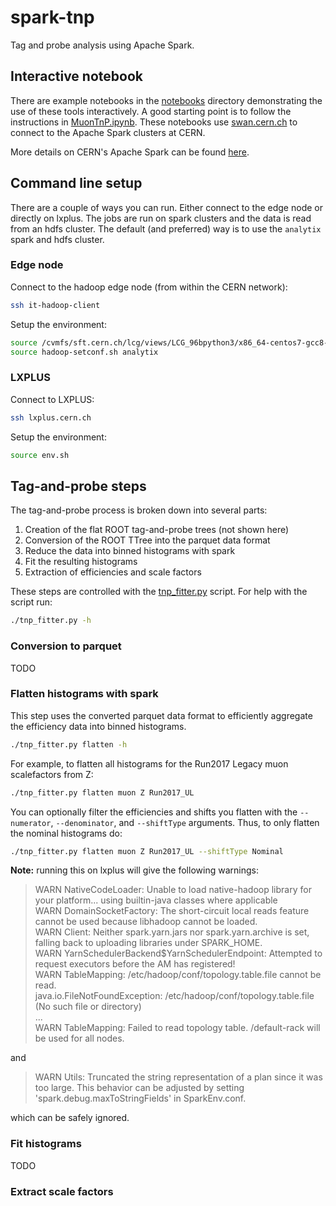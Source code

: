 # spark-tnp
Tag and probe analysis using Apache Spark.

## Interactive notebook

There are example notebooks in the [notebooks](notebooks) directory demonstrating the use of these tools interactively.
A good starting point is to follow the instructions in [MuonTnP.ipynb](notebooks/MuonTnP.ipynb).
These notebooks use [swan.cern.ch](swan.cern.ch) to connect to the Apache Spark clusters at CERN.

More details on CERN's Apache Spark can be found [here](https://hadoop-user-guide.web.cern.ch/hadoop-user-guide/spark/Using_Spark_on_Hadoop.html).

## Command line setup

There are a couple of ways you can run. Either connect to the edge node or directly on lxplus.
The jobs are run on spark clusters and the data is read from an hdfs cluster.
The default (and preferred) way is to use the `analytix` spark and hdfs cluster.

### Edge node

Connect to the hadoop edge node (from within the CERN network):

```bash
ssh it-hadoop-client
```

Setup the environment:

```bash
source /cvmfs/sft.cern.ch/lcg/views/LCG_96bpython3/x86_64-centos7-gcc8-opt/setup.sh
source hadoop-setconf.sh analytix
```

### LXPLUS

Connect to LXPLUS:

```bash
ssh lxplus.cern.ch
```

Setup the environment:

```bash
source env.sh
```

## Tag-and-probe steps

The tag-and-probe process is broken down into several parts:

1. Creation of the flat ROOT tag-and-probe trees (not shown here)
2. Conversion of the ROOT TTree into the parquet data format
3. Reduce the data into binned histograms with spark
4. Fit the resulting histograms
5. Extraction of efficiencies and scale factors

These steps are controlled with the [tnp_fitter.py](tnp_fiter.py) script.
For help with the script run:
```bash
./tnp_fitter.py -h
```

### Conversion to parquet

TODO

### Flatten histograms with spark

This step uses the converted parquet data format to efficiently aggregate
the efficiency data into binned histograms.

```bash
./tnp_fitter.py flatten -h
```

For example, to flatten all histograms for the Run2017 Legacy muon scalefactors from Z:

```bash
./tnp_fitter.py flatten muon Z Run2017_UL
```

You can optionally filter the efficiencies and shifts you flatten with the `--numerator`,
`--denominator`, and `--shiftType` arguments. Thus, to only flatten the nominal histograms do:
```bash
./tnp_fitter.py flatten muon Z Run2017_UL --shiftType Nominal
```

**Note:** running this on lxplus will give the following warnings:

>WARN NativeCodeLoader: Unable to load native-hadoop library for your platform... using builtin-java classes where applicable  
>WARN DomainSocketFactory: The short-circuit local reads feature cannot be used because libhadoop cannot be loaded.  
>WARN Client: Neither spark.yarn.jars nor spark.yarn.archive is set, falling back to uploading libraries under SPARK_HOME.  
>WARN YarnSchedulerBackend$YarnSchedulerEndpoint: Attempted to request executors before the AM has registered!  
>WARN TableMapping: /etc/hadoop/conf/topology.table.file cannot be read.  
>java.io.FileNotFoundException: /etc/hadoop/conf/topology.table.file (No such file or directory)  
>...  
>WARN TableMapping: Failed to read topology table. /default-rack will be used for all nodes.  

and

>WARN Utils: Truncated the string representation of a plan since it was too large. This behavior can be adjusted by setting 'spark.debug.maxToStringFields' in SparkEnv.conf.  

which can be safely ignored.

### Fit histograms

TODO

### Extract scale factors

###
